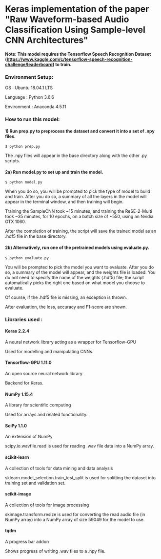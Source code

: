 # Keras implementation of the paper "Raw Waveform-based Audio Classification Using Sample-level CNN Architectures"

#### Note: This model requires the Tensorflow Speech Recognition Dataset (https://www.kaggle.com/c/tensorflow-speech-recognition-challenge/leaderboard) to train. 

### Environment Setup: 

OS : Ubuntu 18.04.1 LTS

Language : Python 3.6.6

Environment : Anaconda 4.5.11

### How to run this model:

#### 1)  Run prep.py to preprocess the dataset and convert it into a set of .npy files.

    $ python prep.py

The .npy files will appear in the base directory along with the other .py scripts.

#### 2a) Run model.py to set up and train the model.
    
    $ python model.py

When you do so, you will be prompted to pick the type of model to build and train.
After you do so, a summary of all the layers in the model will appear in the
terminal window, and then training will begin.

Training the SampleCNN took ~15 minutes, and training the ReSE-2-Multi took
~35 minutes, for 10 epochs, on a batch size of ~550, using an Nvidia GTX 1060.

After the completion of training, the script will save the trained model as an 
.hdf5 file in the base directory.
    
#### 2b) Alternatively, run one of the pretrained models using evaluate.py.
    
    $ python evaluate.py

You will be prompted to pick the model you want to evaluate. 
After you do so, a summary of the model will appear, and the weights file 
is loaded. You do not need to specify the name of the weights (.hdf5) file; the script
automatically picks the right one based on what model you choose to evaluate.

Of course, if the .hdf5 file is missing, an exception is thrown.

 After evaluation, the loss, accuracy and F1-score are shown.

### Libraries used :

#### Keras 2.2.4

A neural network library acting as a wrapper for Tensorflow-GPU

Used for modelling and manipulating CNNs.
    
#### Tensorflow-GPU 1.11.0

An open source neural network library

Backend for Keras.
    
#### NumPy 1.15.4

A library for scientific computing
    
Used for arrays and related functionality.
    
#### SciPy 1.1.0

An extension of NumPy

scipy.io.wavfile.read is used for reading .wav file data into a NumPy array.
    
#### scikit-learn

A collection of tools for data mining and data analysis

sklearn.model_selection.train_test_split is used for splitting the dataset into training set and validation set.
    
#### scikit-image

A collection of tools for image processing

skimage.transform.resize is used for converting the read audio file 
(in NumPy array) into a NumPy array of size 59049 for the model to use.

#### tqdm

A progress bar addon

Shows progress of writing .wav files to a .npy file.
